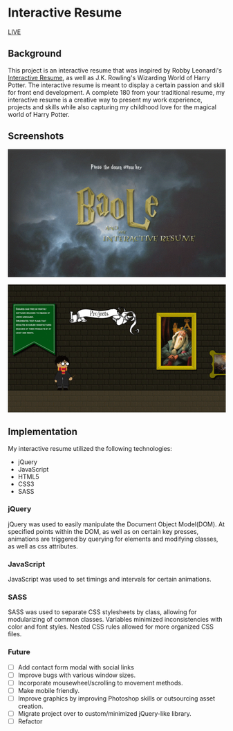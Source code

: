 # Interactive Resume

[LIVE][live]
## Background
This project is an interactive resume that was inspired by Robby Leonardi's [Interactive Resume][interactive], as well as J.K. Rowling's Wizarding World of Harry Potter. The interactive resume is meant to display a certain passion and skill for front end development. A complete 180 from your traditional resume, my interactive resume is a creative way to present my work experience, projects and skills while also capturing my childhood love for the magical world of Harry Potter.

## Screenshots

![title][title]

![animation][animation]

## Implementation
My interactive resume utilized the following technologies:
- jQuery
- JavaScript
- HTML5
- CSS3
- SASS

### jQuery
jQuery was used to easily manipulate the Document Object Model(DOM). At specified points within the DOM, as well as on certain key presses, animations are triggered by querying for elements and modifying classes, as well as css attributes.

### JavaScript
JavaScript was used to set timings and intervals for certain animations.

### SASS
SASS was used to separate CSS stylesheets by class, allowing for modularizing of common classes. Variables minimized inconsistencies with color and font styles. Nested CSS rules allowed for more organized CSS files.

### Future
- [ ] Add contact form modal with social links
- [ ] Improve bugs with various window sizes.
- [ ] Incorporate mousewheel/scrolling to movement methods.
- [ ] Make mobile friendly.
- [ ] Improve graphics by improving Photoshop skills or outsourcing asset creation.
- [ ] Migrate project over to custom/minimized jQuery-like library.
- [ ] Refactor

[live]: https://imbaoss.github.io/interactive-resume/
[interactive]: http://www.rleonardi.com/interactive-resume/
[title]: ./docs/images/title-page.gif
[animation]: ./docs/images/animation.gif
